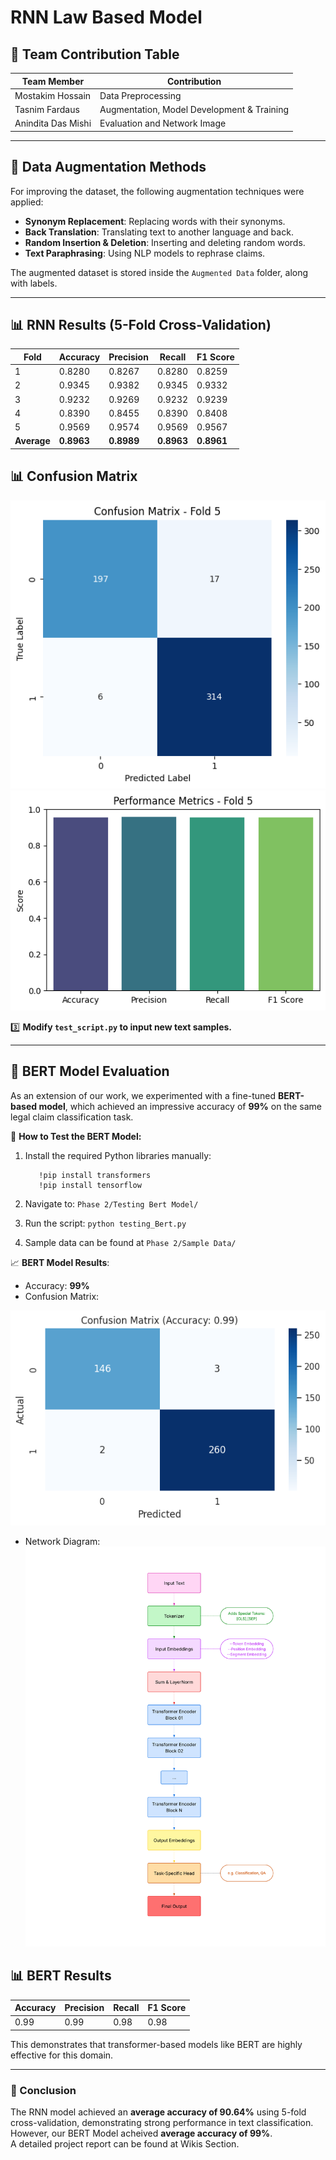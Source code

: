 # RNN Law Based Model

## 📌 Team Contribution Table

| Team Member | Contribution |
|-------------|-------------|
| Mostakim Hossain    | Data Preprocessing |
| Tasnim Fardaus    | Augmentation, Model Development & Training |
| Anindita Das Mishi   | Evaluation and Network Image |

---

## 📝 Data Augmentation Methods
For improving the dataset, the following augmentation techniques were applied:
- **Synonym Replacement**: Replacing words with their synonyms.
- **Back Translation**: Translating text to another language and back.
- **Random Insertion & Deletion**: Inserting and deleting random words.
- **Text Paraphrasing**: Using NLP models to rephrase claims.

The augmented dataset is stored inside the `Augmented Data` folder, along with labels.

---

## 📊 RNN Results (5-Fold Cross-Validation)

| Fold | Accuracy | Precision | Recall | F1 Score |
|------|----------|------------|--------|----------|
| 1    | 0.8280   | 0.8267     | 0.8280 | 0.8259   |
| 2    | 0.9345   | 0.9382     | 0.9345 | 0.9332   |
| 3    | 0.9232   | 0.9269     | 0.9232 | 0.9239   |
| 4    | 0.8390   | 0.8455     | 0.8390 | 0.8408   |
| 5    | 0.9569   | 0.9574     | 0.9569 | 0.9567   |
| **Average** | **0.8963** | **0.8989** | **0.8963** | **0.8961** |


## 📊 Confusion Matrix

![Confusion Matrix](Figures/Confusion_Matrix.png)
![Performance Metrics](Figures/Performance_Metrics.png)


3️⃣ **Modify `test_script.py` to input new text samples.**

---

## 🤖 BERT Model Evaluation

As an extension of our work, we experimented with a fine-tuned **BERT-based model**, which achieved an impressive accuracy of **99%** on the same legal claim classification task.

📌 **How to Test the BERT Model:**
1. Install the required Python libraries manually:
   ```
      !pip install transformers
      !pip install tensorflow
   ```
      
3. Navigate to: ```Phase 2/Testing Bert Model/```
4. Run the script: ```python testing_Bert.py```
5. Sample data can be found at ```Phase 2/Sample Data/```


📈 **BERT Model Results**:
- Accuracy: **99%**
- Confusion Matrix:

![BERT Confusion Matrix](Figures/BERT_Confusion_Matrix.png)  

- Network Diagram:
![BERT Network Diagram](<Final Project/Bert_Model_Network.PNG>)

## 📊 BERT Results

| Accuracy | Precision | Recall | F1 Score |
|----------|------------|--------|----------|
| 0.99   | 0.99    | 0.98 | 0.98   |


This demonstrates that transformer-based models like BERT are highly effective for this domain.

---


### 🎯 Conclusion
The RNN model achieved an **average accuracy of 90.64%** using 5-fold cross-validation, demonstrating strong performance in text classification.
However, our BERT Model acheived **average accuracy of 99%**.<br>
A detailed project report can be found at Wikis Section.

